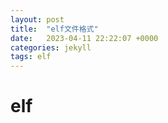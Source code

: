 ```yaml
---
layout: post
title:  "elf文件格式"
date:   2023-04-11 22:22:07 +0000
categories: jekyll
tags: elf
---
```


# elf